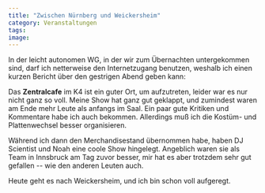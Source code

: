 ```yaml
---
title: "Zwischen Nürnberg und Weickersheim"
category: Veranstaltungen
tags: 
image: 
---
```


In der leicht autonomen WG, in der wir zum Übernachten untergekommen sind, darf ich netterweise den Internetzugang benutzen, weshalb ich einen kurzen Bericht über den gestrigen Abend geben kann:

Das **Zentralcafe** im K4 ist ein guter Ort, um aufzutreten, leider war es nur nicht ganz so voll. Meine Show hat ganz gut geklappt, und zumindest waren am Ende mehr Leute als anfangs im Saal. Ein paar gute Kritiken und Kommentare habe ich auch bekommen. Allerdings muß ich die Kostüm- und Plattenwechsel besser organisieren.

Während ich dann den Merchandisestand übernommen habe, haben DJ Scientist und Noah eine coole Show hingelegt. Angeblich waren sie als Team in Innsbruck am Tag zuvor besser, mir hat es aber trotzdem sehr gut gefallen -- wie den anderen Leuten auch.

Heute geht es nach Weickersheim, und ich bin schon voll aufgeregt.

